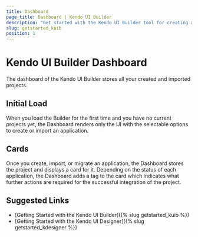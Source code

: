 ```yaml
---
title: Dashboard
page_title: Dashboard | Kendo UI Builder
description: "Get started with the Kendo UI Builder tool for creating and managing Angular and AngularJS-based web applications."
slug: getstarted_kuib
position: 1
---
```


# Kendo UI Builder Dashboard

The dashboard of the Kendo UI Builder stores all your created and imported projects.

## Initial Load

When you load the Builder for the first time and you have no current projects yet, the Dashboard renders only the UI with the selectable options to create or import an application.

<!-- screen -->

## Cards

Once you create, import, or migrate an application, the Dashboard stores the project and displays a card for it. Depending on the status of each application, the Dashboard adds a tag to the card which indicates what further actions are required for the successful integration of the project.

<!-- screen -->

## Suggested Links

* [Getting Started with the Kendo UI Builder]({% slug getstarted_kuib %})
* [Getting Started with the Kendo UI Designer]({% slug getstarted_kdesigner %})
